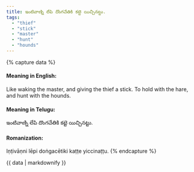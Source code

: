 ```yaml
---
title: ఇంటివాణ్ని లేపి దొంగచేతికి కట్టె యిచ్చినట్టు.
tags:
  - "thief"
  - "stick"
  - "master"
  - "hunt"
  - "hounds"
---
```


{% capture data %}
#### Meaning in English:
Like waking the master, and giving the thief a stick.
To hold with the hare, and hunt with the hounds.

#### Meaning in Telugu:
ఇంటివాణ్ని లేపి దొంగచేతికి కట్టె యిచ్చినట్టు.

#### Romanization:
Iṇṭivāṇni lēpi doṅgacētiki kaṭṭe yiccinaṭṭu.
{% endcapture %}

{{ data | markdownify }}

